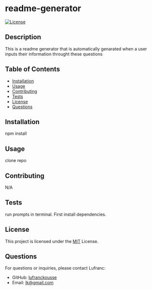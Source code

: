# readme-generator

[![License](https://img.shields.io/badge/License-MIT-brightgreen.svg)](https://opensource.org/licenses/MIT)

## Description

This is a readme generator that is automatically genarated when a user   inputs their information throught these questions

## Table of Contents
- [Installation](#installation)
- [Usage](#usage)
- [Contributing](#contributing)
- [Tests](#tests)
- [License](#license)
- [Questions](#questions)

## Installation

npm install

## Usage

clone repo

## Contributing

N/A

## Tests

run prompts in terminal. First install dependencies.

## License

This project is licensed under the [MIT](https://opensource.org/licenses/MIT) License.

## Questions

For questions or inquiries, please contact Lufranc:
- GitHub: [lufranckousse](https://github.com/lufranckousse)
- Email: [lk@gmail.com](mailto:lk@gmail.com)

